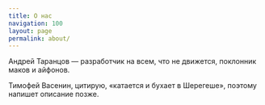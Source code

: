 ```yaml
---
title: О нас
navigation: 100
layout: page
permalink: about/
---
```


Андрей Таранцов — разработчик на всем, что не движется, поклонник маков и айфонов.

Тимофей Васенин, цитирую, «катается и бухает в Шерегеше», поэтому напишет описание позже.
